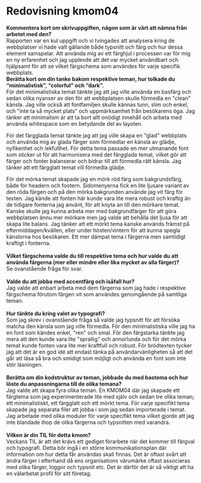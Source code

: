 ---
---
Redovisning kmom04
=========================

**Kommentera kort om skrivuppgiften, någon som är värt att nämna från arbetet med den?**<br>
Rapporten var en kul uppgift och vi tvingades att analysera kring de webbplatser vi hade valt gällande både typsnitt och färg och hur dessa element samspelar. Att använda mig av ett färghjul i processen var för mig en ny erfarenhet och jag upplevde att det var mycket användbart och hjälpsamt för att se vilket färgschema som användes för varje specifik webbplats.<br>
**Berätta kort om din tanke bakom respektive teman, hur tolkade du “minimalistisk”, “colorful” och “dark”.**
<br>
För det minimalistiska temat tänkte jag att jag ville använda en basfärg och sedan olika nyanser av den för att webbplatsen skulle förmedla en "clean" känsla. Jag ville också att fontfamiljen skulle kännas tunn, slim och enkel, och "inte ta så mycket plats" och uppmärksamhet från besökarens öga. Jag tänker att minimalism är att ta bort allt onödigt innehåll och arbeta med använda whitespace som en betydande del av layoten.

För det färgglada temat tänkte jag att jag ville skapa en "glad" webbplats och använda mig av glada färger som förmedlar en känsla av glädje, nyfikenhet och lekfullhet. För detta tema passade en mer utmanande font som sticker ut för att harmonisera med det färgglada temat, vilket gör att färger och fonter balanserar och bidrar till att förmedla rätt känsla. Jag tänker att ett färgglatt temat vill förmedla glädje.

För det mörka temat skapade jag en mörk röd färg som bakgrundsfärg, både för headern och footern. Sidomenyerna fick en lite ljusare variant av den röda färgen och på den mörka bakgrunden använde jag vit färg för texten. Jag kände att fonten här kunde vara lite mera robust och kraftig än de tidigare fonterna jag använt, för att knyta an till den mörkare temat. Kanske skulle jag kunna arbeta mer med bakgrundfärger för att göra webbplatsen ännu mer mörkare men jag valde att behålla det ljusa för att skapa lite balans. Jag tänker att ett mörkt tema kanske används främst på eftermiddagen/kvällen, eller under hösten/vintern för att kunna spegla känslorna hos besökaren. Ett mer dämpat tema i färgerna men samtidigt kraftigt i fonterna.
 <br><br>
**Vilket färgschema valde du till respektive tema och hur valde du att använda färgerna (mer eller mindre eller lika mycket av alla färger)?** <br>
Se ovanstående fråga för svar.<br><br>
**Valde du att jobba med accentfärg och isåfall hur?**<br>
Jag valde att enbart arbeta med dem färgerna som jag hade i respektive färgschema förutom färgen vit som användes genomgående på samtliga teman.<br><br>
**Hur tänkte du kring valet av typografi?**<br>
Som jag skrev i ovanstående fråga så valde jag typsnitt för att försöka matcha den känsla som jag ville förmedla. För den minimalistiska ville jag ha en font som kändes enkel, "ren" och smal. För den färgstarka tänkte jag mera att den kunde vara lite "sprallig" och annorlunda och för det mörka temat kunde fonten vara lite mer kraftfull och robust. För brödtexten tycker jag att det är en god idé att endast tänka på användarvänligheten så att det går att läsa så bra och smidigt som möjligt och använda en font som inte stör läsningen.<br><br>
**Berätta om din kodstruktur av teman, jobbade du med bastema och hur löste du anpassningarna till de olika temana?**<br>
Jag valde att skapa fyra olika teman. En KMOM04 där jag skapade ett färgtema som jag experimenterade lite med själv och sedan tre olika teman; ett minimalistiskt, ett färgglatt och ett mörkt tema. För varje specifikt tema skapade jag separata filer att jobba i som jag sedan importerade i temat. Jag arbetade med olika moduler för varje specifikt tema vilket gjorde att jag inte blandade ihop de olika färgerna och typsnitten med varandra.<br><br>
**Vilken är din TIL för detta kmom?**<br>
Veckans TIL är att det krävs ett gediget förarbete när det kommer till färgval och typografi. Detta bör ingå i en större kommunikationsplan där information om hur detta får användas skall finnas. Det är oftast svårt att ändra färger i efterhand då ens organisations värumärke oftast associeras med olika färger, loggor och typsnit etc. Det är därför det är så viktigt att ha en välarbetat profil för sitt företag.
